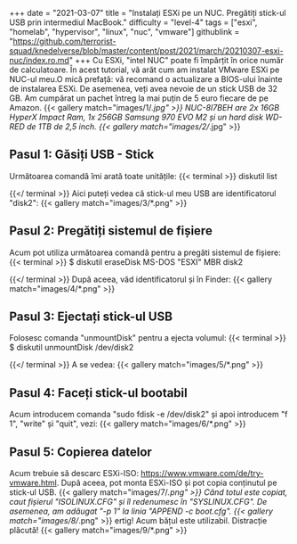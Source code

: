 +++
date = "2021-03-07"
title = "Instalați ESXi pe un NUC. Pregătiți stick-ul USB prin intermediul MacBook."
difficulty = "level-4"
tags = ["esxi", "homelab", "hypervisor", "linux", "nuc", "vmware"]
githublink = "https://github.com/terrorist-squad/knedelverse/blob/master/content/post/2021/march/20210307-esxi-nuc/index.ro.md"
+++
Cu ESXi, "intel NUC" poate fi împărțit în orice număr de calculatoare. În acest tutorial, vă arăt cum am instalat VMware ESXi pe NUC-ul meu.O mică prefață: vă recomand o actualizare a BIOS-ului înainte de instalarea ESXi. De asemenea, veți avea nevoie de un stick USB de 32 GB. Am cumpărat un pachet întreg la mai puțin de 5 euro fiecare de pe Amazon.
{{< gallery match="images/1/*.jpg" >}}
NUC-8I7BEH are 2x 16GB HyperX Impact Ram, 1x 256GB Samsung 970 EVO M2 și un hard disk WD-RED de 1TB de 2,5 inch.
{{< gallery match="images/2/*.jpg" >}}

## Pasul 1: Găsiți USB - Stick
Următoarea comandă îmi arată toate unitățile:
{{< terminal >}}
diskutil list

{{</ terminal >}}
Aici puteți vedea că stick-ul meu USB are identificatorul "disk2":
{{< gallery match="images/3/*.png" >}}

## Pasul 2: Pregătiți sistemul de fișiere
Acum pot utiliza următoarea comandă pentru a pregăti sistemul de fișiere:
{{< terminal >}}
$ diskutil eraseDisk MS-DOS "ESXI" MBR disk2

{{</ terminal >}}
După aceea, văd identificatorul și în Finder:
{{< gallery match="images/4/*.png" >}}

## Pasul 3: Ejectați stick-ul USB
Folosesc comanda "unmountDisk" pentru a ejecta volumul:
{{< terminal >}}
$ diskutil unmountDisk /dev/disk2

{{</ terminal >}}
A se vedea:
{{< gallery match="images/5/*.png" >}}

## Pasul 4: Faceți stick-ul bootabil
Acum introducem comanda "sudo fdisk -e /dev/disk2" și apoi introducem "f 1", "write" și "quit", vezi:
{{< gallery match="images/6/*.png" >}}

## Pasul 5: Copierea datelor
Acum trebuie să descarc ESXi-ISO: https://www.vmware.com/de/try-vmware.html. După aceea, pot monta ESXi-ISO și pot copia conținutul pe stick-ul USB.
{{< gallery match="images/7/*.png" >}}
Când totul este copiat, caut fișierul "ISOLINUX.CFG" și îl redenumesc în "SYSLINUX.CFG". De asemenea, am adăugat "-p 1" la linia "APPEND -c boot.cfg".
{{< gallery match="images/8/*.png" >}}
ertig! Acum bățul este utilizabil. Distracție plăcută!
{{< gallery match="images/9/*.png" >}}
